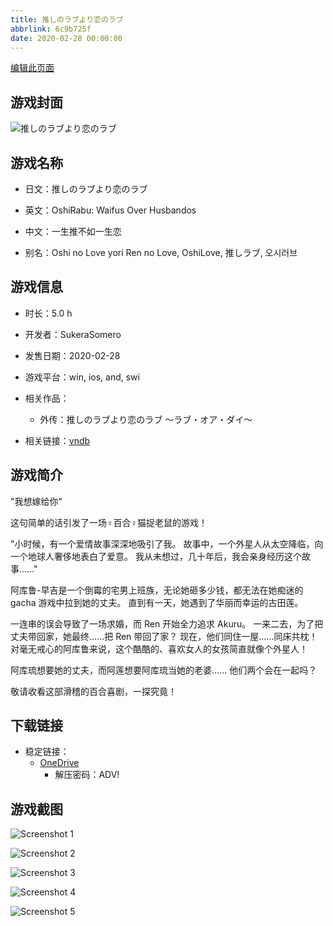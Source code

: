 ```yaml
---
title: 推しのラブより恋のラブ
abbrlink: 6c9b725f
date: 2020-02-28 00:00:00
---
```

[编辑此页面](https://github.com/ACG-3/ADV3-source/blob/main/source/_posts/games/%E6%8E%A8%E3%81%97%E3%81%AE%E3%83%A9%E3%83%96%E3%82%88%E3%82%8A%E6%81%8B%E3%81%AE%E3%83%A9%E3%83%96%20%EF%BD%9E%E3%83%A9%E3%83%96%E3%83%BB%E3%82%AA%E3%82%A2%E3%83%BB%E3%83%80%E3%82%A4%EF%BD%9E.md)

## 游戏封面

![推しのラブより恋のラブ](https://pan.timero.xyz/d/onedrive/img_lib_001/%E6%8E%A8%E3%81%97%E3%81%AE%E3%83%A9%E3%83%96%E3%82%88%E3%82%8A%E6%81%8B%E3%81%AE%E3%83%A9%E3%83%96%20%EF%BD%9E%E3%83%A9%E3%83%96%E3%83%BB%E3%82%AA%E3%82%A2%E3%83%BB%E3%83%80%E3%82%A4%EF%BD%9E_cover.avif)


## 游戏名称

- 日文：推しのラブより恋のラブ
- 英文：OshiRabu: Waifus Over Husbandos
- 中文：一生推不如一生恋

- 别名：Oshi no Love yori Ren no Love, OshiLove, 推しラブ, 오시러브


## 游戏信息

- 时长：5.0 h
- 开发者：SukeraSomero
- 发售日期：2020-02-28
- 游戏平台：win, ios, and, swi
- 相关作品：
   - 外传：推しのラブより恋のラブ ～ラブ・オア・ダイ～

- 相关链接：[vndb](https://vndb.org/v27236)


## 游戏简介

"我想嫁给你"

这句简单的话引发了一场♀百合♀猫捉老鼠的游戏！

"小时候，有一个爱情故事深深地吸引了我。
故事中，一个外星人从太空降临，向一个地球人奢侈地表白了爱意。
我从未想过，几十年后，我会亲身经历这个故事......"

阿库鲁-早吉是一个倒霉的宅男上班族，无论她砸多少钱，都无法在她痴迷的 gacha 游戏中拉到她的丈夫。
直到有一天，她遇到了华丽而幸运的古田莲。

一连串的误会导致了一场求婚，而 Ren 开始全力追求 Akuru。
一来二去，为了把丈夫带回家，她最终......把 Ren 带回了家？
现在，他们同住一屋......同床共枕！
对毫无戒心的阿库鲁来说，这个酷酷的、喜欢女人的女孩简直就像个外星人！

阿库琉想要她的丈夫，而阿莲想要阿库琉当她的老婆......
他们两个会在一起吗？

敬请收看这部滑稽的百合喜剧，一探究竟！




## 下载链接

- 稳定链接：
    - [OneDrive](https://pan.timero.xyz/onedrive/adv_lib_001/%E6%8E%A8%E3%81%97%E3%81%AE%E3%83%A9%E3%83%96%E3%82%88%E3%82%8A%E6%81%8B%E3%81%AE%E3%83%A9%E3%83%96%20%EF%BD%9E%E3%83%A9%E3%83%96%E3%83%BB%E3%82%AA%E3%82%A2%E3%83%BB%E3%83%80%E3%82%A4%EF%BD%9E)
        - 解压密码：ADV!



## 游戏截图


![Screenshot 1](https://pan.timero.xyz/d/onedrive/img_lib_001/%E6%8E%A8%E3%81%97%E3%81%AE%E3%83%A9%E3%83%96%E3%82%88%E3%82%8A%E6%81%8B%E3%81%AE%E3%83%A9%E3%83%96%20%EF%BD%9E%E3%83%A9%E3%83%96%E3%83%BB%E3%82%AA%E3%82%A2%E3%83%BB%E3%83%80%E3%82%A4%EF%BD%9E_Screenshot_1.avif)

![Screenshot 2](https://pan.timero.xyz/d/onedrive/img_lib_001/%E6%8E%A8%E3%81%97%E3%81%AE%E3%83%A9%E3%83%96%E3%82%88%E3%82%8A%E6%81%8B%E3%81%AE%E3%83%A9%E3%83%96%20%EF%BD%9E%E3%83%A9%E3%83%96%E3%83%BB%E3%82%AA%E3%82%A2%E3%83%BB%E3%83%80%E3%82%A4%EF%BD%9E_Screenshot_2.avif)

![Screenshot 3](https://pan.timero.xyz/d/onedrive/img_lib_001/%E6%8E%A8%E3%81%97%E3%81%AE%E3%83%A9%E3%83%96%E3%82%88%E3%82%8A%E6%81%8B%E3%81%AE%E3%83%A9%E3%83%96%20%EF%BD%9E%E3%83%A9%E3%83%96%E3%83%BB%E3%82%AA%E3%82%A2%E3%83%BB%E3%83%80%E3%82%A4%EF%BD%9E_Screenshot_3.avif)

![Screenshot 4](https://pan.timero.xyz/d/onedrive/img_lib_001/%E6%8E%A8%E3%81%97%E3%81%AE%E3%83%A9%E3%83%96%E3%82%88%E3%82%8A%E6%81%8B%E3%81%AE%E3%83%A9%E3%83%96%20%EF%BD%9E%E3%83%A9%E3%83%96%E3%83%BB%E3%82%AA%E3%82%A2%E3%83%BB%E3%83%80%E3%82%A4%EF%BD%9E_Screenshot_4.avif)

![Screenshot 5](https://pan.timero.xyz/d/onedrive/img_lib_001/%E6%8E%A8%E3%81%97%E3%81%AE%E3%83%A9%E3%83%96%E3%82%88%E3%82%8A%E6%81%8B%E3%81%AE%E3%83%A9%E3%83%96%20%EF%BD%9E%E3%83%A9%E3%83%96%E3%83%BB%E3%82%AA%E3%82%A2%E3%83%BB%E3%83%80%E3%82%A4%EF%BD%9E_Screenshot_5.avif)

